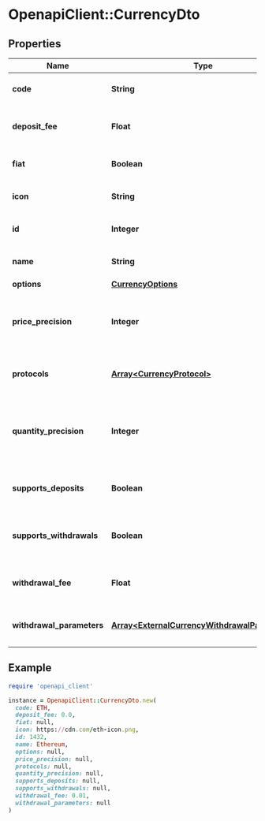 # OpenapiClient::CurrencyDto

## Properties

| Name | Type | Description | Notes |
| ---- | ---- | ----------- | ----- |
| **code** | **String** | The currency code. | [optional] |
| **deposit_fee** | **Float** | The % fee to deposit the currency. | [optional] |
| **fiat** | **Boolean** | Is a fiat currency. | [optional][default to false] |
| **icon** | **String** | The icon of the currency. | [optional] |
| **id** | **Integer** | The ID of the currency. | [optional] |
| **name** | **String** | The currency name. | [optional] |
| **options** | [**CurrencyOptions**](CurrencyOptions.md) |  | [optional] |
| **price_precision** | **Integer** | The precision of decimal points for the currency. | [optional][default to 5] |
| **protocols** | [**Array&lt;CurrencyProtocol&gt;**](CurrencyProtocol.md) | The alternative protocols array. | [optional] |
| **quantity_precision** | **Integer** | The precision of decimal points for the currency displayed. | [optional][default to 5] |
| **supports_deposits** | **Boolean** | Is deposits for this currency supported. | [optional][default to false] |
| **supports_withdrawals** | **Boolean** | Is withdrawals for this currency supported | [optional][default to false] |
| **withdrawal_fee** | **Float** | The % fee to withdraw this currency. | [optional] |
| **withdrawal_parameters** | [**Array&lt;ExternalCurrencyWithdrawalParameter&gt;**](ExternalCurrencyWithdrawalParameter.md) | The withdrawal parameter object. | [optional] |

## Example

```ruby
require 'openapi_client'

instance = OpenapiClient::CurrencyDto.new(
  code: ETH,
  deposit_fee: 0.0,
  fiat: null,
  icon: https://cdn.com/eth-icon.png,
  id: 1432,
  name: Ethereum,
  options: null,
  price_precision: null,
  protocols: null,
  quantity_precision: null,
  supports_deposits: null,
  supports_withdrawals: null,
  withdrawal_fee: 0.01,
  withdrawal_parameters: null
)
```

